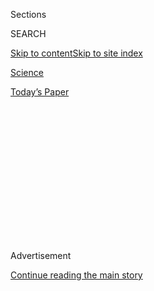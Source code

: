 <div id="app">

<div>

<div>

<div>

<div class="NYTAppHideMasthead css-1q2w90k e1suatyy0">

<div class="section css-ui9rw0 e1suatyy2">

<div class="css-eph4ug er09x8g0">

<div class="css-6n7j50">

</div>

<span class="css-1dv1kvn">Sections</span>

<div class="css-10488qs">

<span class="css-1dv1kvn">SEARCH</span>

</div>

[Skip to content](#site-content)[Skip to site
index](#site-index)

</div>

<div id="masthead-section-label" class="css-1wr3we4 eaxe0e00">

[Science](https://www.nytimes3xbfgragh.onion/section/science)

</div>

<div class="css-10698na e1huz5gh0">

</div>

</div>

<div id="masthead-bar-one" class="section hasLinks css-15hmgas e1csuq9d3">

<div class="css-uqyvli e1csuq9d0">

</div>

<div class="css-1uqjmks e1csuq9d1">

</div>

<div class="css-9e9ivx">

[](https://myaccount.nytimes3xbfgragh.onion/auth/login?response_type=cookie&client_id=vi)

</div>

<div class="css-1bvtpon e1csuq9d2">

[Today’s
Paper](https://www.nytimes3xbfgragh.onion/section/todayspaper)

</div>

</div>

</div>

</div>

<div data-aria-hidden="false">

<div id="site-content" data-role="main">

<div>

<div class="css-1aor85t" style="opacity:0.000000001;z-index:-1;visibility:hidden">

<div class="css-1hqnpie">

<div class="css-epjblv">

<span class="css-17xtcya">[Science](/section/science)</span><span class="css-x15j1o">|</span><span class="css-fwqvlz">Telescope
That ‘Ate Astronomy’ Is on Track to Surpass
Hubble</span>

</div>

<div class="css-k008qs">

<div class="css-1iwv8en">

<span class="css-18z7m18"></span>

<div>

</div>

</div>

<span class="css-1n6z4y">https://nyti.ms/2fhIEuf</span>

<div class="css-1705lsu">

<div class="css-4xjgmj">

<div class="css-4skfbu" data-role="toolbar" data-aria-label="Social Media Share buttons, Save button, and Comments Panel with current comment count" data-testid="share-tools">

  - 
  - 
  - 
  - 
    
    <div class="css-6n7j50">
    
    </div>

  - 

</div>

</div>

</div>

</div>

</div>

</div>

<div class="css-13pd83m">

</div>

<div id="top-wrapper" class="css-1sy8kpn">

<div id="top-slug" class="css-l9onyx">

Advertisement

</div>

[Continue reading the main
story](#after-top)

<div class="ad top-wrapper" style="text-align:center;height:100%;display:block;min-height:250px">

<div id="top" class="place-ad" data-position="top" data-size-key="top">

</div>

</div>

<div id="after-top">

</div>

</div>

<div id="sponsor-wrapper" class="css-1hyfx7x">

<div id="sponsor-slug" class="css-19vbshk">

Supported by

</div>

[Continue reading the main
story](#after-sponsor)

<div id="sponsor" class="ad sponsor-wrapper" style="text-align:center;height:100%;display:block">

</div>

<div id="after-sponsor">

</div>

</div>

[Out There](/column/out-there "Out There")

<div class="css-1vkm6nb ehdk2mb0">

# Telescope That ‘Ate Astronomy’ Is on Track to Surpass Hubble

</div>

<div class="css-79elbk" data-testid="photoviewer-wrapper">

<div class="css-z3e15g" data-testid="photoviewer-wrapper-hidden">

</div>

<div class="css-1a48zt4 ehw59r15" data-testid="photoviewer-children">

![<span class="css-16f3y1r e13ogyst0" data-aria-hidden="true">The 18
mirrors that make up the heart of NASA’s James Webb Space Telescope, at
the Goddard Space Flight
Center.</span><span class="css-cnj6d5 e1z0qqy90" itemprop="copyrightHolder"><span class="css-1ly73wi e1tej78p0">Credit...</span><span><span>Kevin
Lamarque/Reuters</span></span></span>](https://static01.graylady3jvrrxbe.onion/images/2016/11/17/science/22OUTTHERE1/22OUTTHERE1-articleLarge.jpg?quality=75&auto=webp&disable=upscale)

</div>

</div>

<div class="css-xt80pu e12qa4dv0">

<div class="css-18e8msd">

<div class="css-vp77d3 epjyd6m0">

<div class="css-1baulvz">

By [<span class="css-1baulvz last-byline" itemprop="name">Dennis
Overbye</span>](http://www.nytimes3xbfgragh.onion/by/dennis-overbye)

</div>

</div>

  - Nov. 21,
    2016

  - 
    
    <div class="css-4xjgmj">
    
    <div class="css-d8bdto" data-role="toolbar" data-aria-label="Social Media Share buttons, Save button, and Comments Panel with current comment count" data-testid="share-tools">
    
      - 
      - 
      - 
      - 
        
        <div class="css-6n7j50">
        
        </div>
    
      - 
    
    </div>
    
    </div>

</div>

</div>

<div class="section meteredContent css-1r7ky0e" name="articleBody" itemprop="articleBody">

<div class="css-1fanzo5 StoryBodyCompanionColumn">

<div class="css-53u6y8">

GREENBELT, Md. — The next great space telescope spread its golden wings
this month.

Like the petals of a 20-foot sunflower seeking the light, the 18
hexagonal mirrors that make up the heart of NASA’s [James Webb Space
Telescope](http://www.jwst.nasa.gov/) were faced toward a glassed-in
balcony overlooking a cavernous clean room at the [Goddard Space Flight
Center](https://www.nasa.gov/goddard) here.

Inside the room, reporters and a gaggle of space agency officials,
including the ebullient administrator [Charles
Bolden](http://blogs.nasa.gov/bolden/), were getting their pictures
taken in front of the giant mirror.

Now, after 20 years with a budget of $8.7 billion, the Webb telescope is
on track and on budget to be launched in October 2018 and sent a million
miles from Earth, NASA says.

</div>

</div>

![<span class="css-16f3y1r e13ogyst0">This animation depicts the planned
deployment of the Webb Space Telescope and its
sunshield.</span>](https://static01.graylady3jvrrxbe.onion/images/2016/11/21/multimedia/220verbye-video/220verbye-video-videoSixteenByNineJumbo1600.jpg)

<div class="css-1fanzo5 StoryBodyCompanionColumn">

<div class="css-53u6y8">

The telescope, named after NASA Administrator [James
Webb](http://www.nytimes3xbfgragh.onion/1992/03/29/us/james-webb-who-led-moon-program-dies-at-85.html),
who led the space agency in the 1960s, is the long-awaited successor of
the [Hubble Space
Telescope](http://www.nasa.gov/mission_pages/hubble/story/index.html).

</div>

</div>

<div class="css-1fanzo5 StoryBodyCompanionColumn">

<div class="css-53u6y8">

Seven times larger than the Hubble in light-gathering ability, the Webb
was designed to see farther out in space and deeper into the past of the
universe. It may solve mysteries about how and when the first stars and
galaxies emerged some 13 billion years ago in the smoky aftermath of the
[Big
Bang](https://science.nasa.gov/astrophysics/focus-areas/what-powered-the-big-bang).

Equipped with the sort of infrared goggles that give troops and police
officers night vision, the Webb would peer into the dust clouds and gas
storms of the Milky Way in which stars and planets are presently being
birthed. It would be able to study planets around other stars.

</div>

</div>

<div class="css-79elbk" data-testid="photoviewer-wrapper">

<div class="css-z3e15g" data-testid="photoviewer-wrapper-hidden">

</div>

<div class="css-1a48zt4 ehw59r15" data-testid="photoviewer-children">

![<span class="css-16f3y1r e13ogyst0" data-aria-hidden="true">Charles
Bolden, left, and John Mather of NASA at the unveiling of the James Webb
Space Telescope’s mirror at NASA’s Goddard Space Flight Center earlier
this
month.</span><span class="css-cnj6d5 e1z0qqy90" itemprop="copyrightHolder"><span class="css-1ly73wi e1tej78p0">Credit...</span><span>Kevin
Lamarque/Reuters</span></span>](https://static01.graylady3jvrrxbe.onion/images/2016/11/22/science/22OVERBYE10/22OVERBYE10-articleInline.jpg?quality=75&auto=webp&disable=upscale)

</div>

</div>

<div class="css-1fanzo5 StoryBodyCompanionColumn">

<div class="css-53u6y8">

That has been NASA’s dream since 1996 when the idea for the telescope
was conceived with a projected price tag then of $500 million But as
recently as six years ago, the James Webb Space Telescope was, in the
words of Nature magazine, “[the telescope that ate
astronomy](http://www.nature.com/news/2010/101027/full/4671028a.html),”
mismanaged, over budget and behind schedule so that it had crushed
everything else out of NASA’s science budget.

</div>

</div>

<div class="css-1fanzo5 StoryBodyCompanionColumn">

<div class="css-53u6y8">

A House subcommittee once voted to cancel it. Instead, the program was
rebooted with a strict spending cap.

The scientific capabilities of the telescope emerged unscathed from that
period, astronomers on the project say. The major change, said Jonathan
P. Gardner, the deputy senior project scientist, was to simplify the
testing of the
telescope.

</div>

</div>

<div class="css-1sngw6j">

[](https://www.nytimes3xbfgragh.onion/interactive/2015/04/23/science/space/unforgettable-hubble-space-telescope-photos.html)

<div class="css-1eoytci">

![](https://static01.graylady3jvrrxbe.onion/images/2015/04/23/science/hubble_25/hubble_25-videoLarge.jpg)

</div>

<div class="css-1rha1bf">

## Unforgettable Hubble Space Telescope Photos

On the eve of the 25th anniversary of the launch of the Hubble Space
Telescope, we asked astronomers and others involved in the telescope’s
groundbreaking story to tell us about their favorite images.

</div>

</div>

<div class="css-1fanzo5 StoryBodyCompanionColumn">

<div class="css-53u6y8">

Most of the pain was dealt to other NASA projects like a proposed [space
telescope to study dark
energy](http://www.nytimes3xbfgragh.onion/2011/01/04/science/space/04telescope.html),
which the [National Academy of
Sciences](http://nationalacademyofsciences.org/?referrer=https://www.google.com/?referrer=http://nationalacademyofsciences.org/)
had hoped to put on a fast track to be launched this decade. It’s now
delayed until 2025 or so.

Typically for NASA, the Webb telescope was a technologically ambitious
project, requiring 10 new technologies to make it work. Bill Ochs, a
veteran Goddard engineer who became project manager in 2010 during what
he calls the “replan,” said the key to its success so far, was having
enough money in the budget to provide a cushion for nasty surprises.

The telescope smiling up at us like a giant Tiffany shaving mirror is
6.5 meters in diameter, or just over 21 feet, compared with 2.4 meters
for the Hubble. The aim is to explore a realm of cosmic history about
150 million to one billion years after time began — known as the
[reionization epoch](http://www.haystack.mit.edu/ast/science/epoch/),
when bright and violent new stars and the searing radiation from quasars
were burning away a gloomy fog of hydrogen gas that prevailed at the end
of the Big Bang.

</div>

</div>

<div class="css-1fanzo5 StoryBodyCompanionColumn">

<div class="css-53u6y8">

In fact, astronomers don’t know how the spectacle that greets our eyes
every night when the sun goes down or the lights go out wrenched itself
into luminous existence. They theorize that an initial generation of
stars made purely of hydrogen and helium — the elements created during
the Big Bang — burned ferociously and exploded apocalyptically,
jump-starting the seeding of the cosmos with progressively more diverse
materials. But nobody has ever seen any so-called
[Population 3](http://astronomy.swin.edu.au/cosmos/P/Population+III)
stars, as those first stars are known. They don’t exist in the modern
universe. Astronomers have to hunt them in the dim past.

That ambition requires the Webb to be tuned to a different kind of light
than our eyes or the Hubble can see. Because the expansion of the cosmos
is rushing those earliest stars and galaxies away from us so fast, their
light is “red-shifted” to longer wavelengths the way the siren from an
ambulance shifts to a lower register as it passes by.

So blue light from an infant galaxy bursting with bright spanking new
stars way back then has been stretched to invisible infrared
wavelengths, or heat radiation, by the time it reaches us 13 billion
years later.

</div>

</div>

![<span class="css-16f3y1r e13ogyst0">After 25 years, the Hubble Space
Telescope is still surprising us. Hubble has been called the most
important advance in astronomy since Galileo, and its greatest
discoveries might still be
ahead.</span>](https://static01.graylady3jvrrxbe.onion/images/2015/04/23/multimedia/out-there-hubble25/out-there-hubble25-videoSixteenByNine1050.jpg)

<div class="css-1fanzo5 StoryBodyCompanionColumn">

<div class="css-53u6y8">

As a result, the Webb telescope will produce cosmic postcards in colors
no eye has ever seen. It also turns out that infrared emanations are the
best way to study exoplanets, the worlds beyond our own solar system
that have been discovered in the thousands since the Webb telescope was
first conceived.

In order to see those infrared colors, however, the telescope has to be
very cold — less than 45 degrees Fahrenheit above [absolute
zero](https://www.sciencedaily.com/terms/absolute_zero.htm) — so that
its own heat does not swamp the heat from outer space. Once in space,
the telescope will unfold a giant umbrella the size of a tennis court to
keep the sun off it. The telescope, marooned in permanent shade a
million miles beyond the moon, will experience an infinite cold soak.

The sunshield consists of five thin, kite-shaped layers of a material
called
[Kapton](http://www.dupont.com/products-and-services/membranes-films/polyimide-films/brands/kapton-polyimide-film.html).
Way too big to fit into a rocket, the shield, as well as the telescope
mirror, will have be launched folded up. It will then be unfolded in
space in a series of some 180 maneuvers that look in computer animations
like a cross between a parachute opening and a swimming pool cover going
into
place.

</div>

</div>

<div class="css-79elbk" data-testid="photoviewer-wrapper">

<div class="css-z3e15g" data-testid="photoviewer-wrapper-hidden">

</div>

<div class="css-1a48zt4 ehw59r15" data-testid="photoviewer-children">

<div class="css-1xdhyk6 erfvjey0">

<span class="css-1ly73wi e1tej78p0">Image</span>

<div class="css-zjzyr8">

<div data-testid="lazyimage-container" style="height:236.0701754385965px">

</div>

</div>

</div>

<span class="css-16f3y1r e13ogyst0" data-aria-hidden="true">The
Integrated Science Instrument Module planned for the James Webb Space
Telescope.</span><span class="css-cnj6d5 e1z0qqy90" itemprop="copyrightHolder"><span class="css-1ly73wi e1tej78p0">Credit...</span><span>Chris
Gunn/NASA</span></span>

</div>

</div>

<div class="css-1fanzo5 StoryBodyCompanionColumn">

<div class="css-53u6y8">

Or at least that is the $8 billion plan.

Engineers have done it on the ground, and it worked. The same people who
refolded the shield after each test will fold it again, in a process Mr.
Ochs compares to packing up your parachute before a jump. The test will
come in space, where no one will be able to help if things go wrong.

That whole process will amount to what Mr. Ochs called “six months of
high anxiety.”

“For the most part, it all has to work,” Mr. Ochs said.

The last time NASA did something this big astronomically, in 1990,
things didn’t quite work. Once in orbit, the Hubble [couldn’t be
focused](http://www.nytimes3xbfgragh.onion/1990/10/27/us/nasa-weighs-mission-to-correct-space-telescope-s-blurred-vision.html);
it had a misshapen mirror that had never been properly tested.
Astronauts eventually fitted it with corrective lenses, and it went on
to become the crown jewel of
astronomy.

</div>

</div>

<div class="css-79elbk" data-testid="photoviewer-wrapper">

<div class="css-z3e15g" data-testid="photoviewer-wrapper-hidden">

</div>

<div class="css-1a48zt4 ehw59r15" data-testid="photoviewer-children">

<div class="css-1xdhyk6 erfvjey0">

<span class="css-1ly73wi e1tej78p0">Image</span>

<div class="css-zjzyr8">

<div data-testid="lazyimage-container" style="height:236.0701754385965px">

</div>

</div>

</div>

<span class="css-16f3y1r e13ogyst0" data-aria-hidden="true">Two Exelis
Inc. engineers practicing “snow cleaning” on a test mirror for the James
Webb Space
Telescope.</span><span class="css-cnj6d5 e1z0qqy90" itemprop="copyrightHolder"><span class="css-1ly73wi e1tej78p0">Credit...</span><span>Chris
Gunn/NASA</span></span>

</div>

</div>

<div class="css-1fanzo5 StoryBodyCompanionColumn">

<div class="css-53u6y8">

Making sure that doesn’t happen this time is the agenda for the next two
years. “Our telescope is finished,” John C. Mather, the senior project
scientist, said. “Now we are about to prove it works.”

In the coming weeks, the mirror and the box of scientific instruments on
its back will be put on a rig and shaken to simulate the vibrations of a
launch, and then sealed in an acoustic chamber and bombarded with the
noise of a launch.

</div>

</div>

<div class="css-1fanzo5 StoryBodyCompanionColumn">

<div class="css-53u6y8">

If the parts survive unscathed, the telescope assembly will be shipped
to a giant vacuum chamber at the Johnson Space Center in Houston. There
it will be chilled to the deep-space temperatures at which it will have
to work, and engineers will actually focus the telescope, twiddling the
controls for seven actuators on each of the 18 mirror segments. No
Hubble surprises here.

Then the telescope will go to Los Angeles to be mounted on its gigantic
sunshield. That whole contraption, now too big for even the giant
[C-5A](http://www.af.mil/AboutUs/FactSheets/Display/tabid/224/Article/104492/c-5-abc-galaxy-c-5m-super-galaxy.aspx)
military transport plane, will travel by ship through the Panama Canal
to French Guiana.

It will be launched on an [Ariane 5
rocket](http://www.esa.int/Our_Activities/Launchers/Launch_vehicles/Ariane_5)
supplied by the [European Space Agency](http://www.esa.int/ESA) as part
of Europe’s contribution to the observatory, and go into orbit around
the sun at [a point called L2](http://jwst.nasa.gov/orbit.html) about a
million miles from Earth. Canada, NASA’s other partner, supplied some of
the instruments.

Then come the six months of anxiety. Sometime in the spring of 2019, if
all goes well, the telescope will record its first real image — of what,
the assembled astronomers were not ready to guess. In a bonus undreamed
of when the Webb telescope was first conceived, it looks as if the
Hubble will still be going strong when the Webb is launched. They will
share the sky and the potential for joint observing projects. A million
miles apart, they can view objects in the solar system from different
angles, providing a kind of stereoscopic perspective.

Besides the expected baby galaxies and the exoplanets, there are, as
astronomers like to remind us, always new surprises (like [colliding
black
holes](http://www.nytimes3xbfgragh.onion/2016/02/12/science/ligo-gravitational-waves-black-holes-einstein.html)
when the [LIGO observatory](http://ligo.org/) was turned on last year)
when humanity devises a new way to look at the sky.

Asked what the telescope’s greatest discovery would be, Dr. Mather said,
“If I knew, I would tell you.”

Nor would the project members talk about contingency plans to rescue the
telescope if anything goes wrong a million miles from Earth. There are
no plans to fix it or bring it back. They know how to attach a probe or
robot to the telescope, Dr. Mather said, but “we are planning to not
need it, thank you.”

</div>

</div>

</div>

<div>

</div>

<div>

</div>

<div>

</div>

<div>

<div id="bottom-wrapper" class="css-1ede5it">

<div id="bottom-slug" class="css-l9onyx">

Advertisement

</div>

[Continue reading the main
story](#after-bottom)

<div id="bottom" class="ad bottom-wrapper" style="text-align:center;height:100%;display:block;min-height:90px">

</div>

<div id="after-bottom">

</div>

</div>

</div>

</div>

</div>

## Site Index

<div>

</div>

## Site Information Navigation

  - [© <span>2020</span> <span>The New York Times
    Company</span>](https://help.nytimes3xbfgragh.onion/hc/en-us/articles/115014792127-Copyright-notice)

<!-- end list -->

  - [NYTCo](https://www.nytco.com/)
  - [Contact
    Us](https://help.nytimes3xbfgragh.onion/hc/en-us/articles/115015385887-Contact-Us)
  - [Work with us](https://www.nytco.com/careers/)
  - [Advertise](https://nytmediakit.com/)
  - [T Brand Studio](http://www.tbrandstudio.com/)
  - [Your Ad
    Choices](https://www.nytimes3xbfgragh.onion/privacy/cookie-policy#how-do-i-manage-trackers)
  - [Privacy](https://www.nytimes3xbfgragh.onion/privacy)
  - [Terms of
    Service](https://help.nytimes3xbfgragh.onion/hc/en-us/articles/115014893428-Terms-of-service)
  - [Terms of
    Sale](https://help.nytimes3xbfgragh.onion/hc/en-us/articles/115014893968-Terms-of-sale)
  - [Site
    Map](https://spiderbites.nytimes3xbfgragh.onion)
  - [Help](https://help.nytimes3xbfgragh.onion/hc/en-us)
  - [Subscriptions](https://www.nytimes3xbfgragh.onion/subscription?campaignId=37WXW)

</div>

</div>

</div>

</div>
